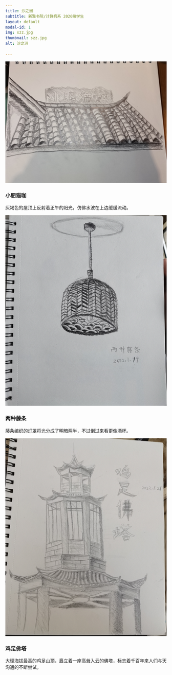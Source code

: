 ```yaml
---
title: 沙之洲
subtitle: 新雅书院/计算机系 2020级学生
layout: default
modal-id: 1
img: szz.jpg
thumbnail: szz.jpg
alt: 沙之洲

---
```


<img src="img/szz/小肥猫咖.jpg" class="img-responsive img-centered" alt="小肥猫咖">
<h3>小肥猫咖</h3>
<p>灰褐色的屋顶上反射着正午的阳光，仿佛水波在上边缓缓流动。</p>
<img src="img/szz/两种藤条.jpg" class="img-responsive img-centered" alt="两种藤条">
<h3>两种藤条</h3>
<p>藤条编织的灯罩将光分成了明暗两半，不过倒过来看更像酒杯。</p>
<img src="img/szz/鸡足佛塔.jpg" class="img-responsive img-centered" alt="鸡足佛塔">
<h3>鸡足佛塔</h3>
<p>大理海拔最高的鸡足山顶，矗立着一座高耸入云的佛塔，标志着千百年来人们与天沟通的不断尝试。</p>